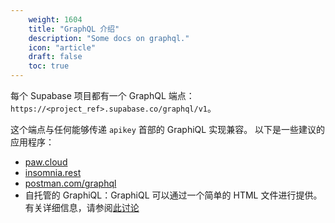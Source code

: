 ```yaml
---
    weight: 1604
    title: "GraphQL 介绍"
    description: "Some docs on graphql."
    icon: "article"
    draft: false
    toc: true
---
```


每个 Supabase 项目都有一个 GraphQL 端点： `https://<project_ref>.supabase.co/graphql/v1`。

这个端点与任何能够传递 `apikey` 首部的 GraphiQL 实现兼容。
以下是一些建议的应用程序：

- [paw.cloud](https://paw.cloud)
- [insomnia.rest](https://insomnia.rest)
- [postman.com/graphql](https://www.postman.com/graphql/)
- 自托管的 GraphiQL：GraphiQL 可以通过一个简单的 HTML 文件进行提供。有关详细信息，请参阅[此讨论](https://github.com/supabase/supabase/discussions/6144)


